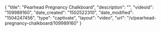 {
    "title": "Pearhead Pregnancy Chalkboard",
    "description": "",
    "videoid": "109989160",
    "date_created": "1502522310",
    "date_modified": "1504247456",
    "type": "captivate",
    "layout": "video",
    "url": "\/v\/pearhead-pregnancy-chalkboard\/109989160"
}
